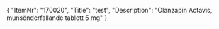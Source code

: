 {
  "ItemNr": "170020",
  "Title": "test",
  "Description": "Olanzapin Actavis, munsönderfallande tablett 5 mg"
}